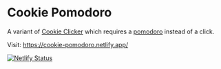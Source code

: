 # Cookie Pomodoro

A variant of [Cookie Clicker](https://en.wikipedia.org/wiki/Cookie_Clicker)
which requires a [pomodoro](https://en.wikipedia.org/wiki/Pomodoro_Technique) instead of a click.

Visit: https://cookie-pomodoro.netlify.app/

[![Netlify Status](https://api.netlify.com/api/v1/badges/280b542a-b371-41d4-b87d-c88461251f83/deploy-status)](https://app.netlify.com/sites/cookie-pomodoro/deploys)
